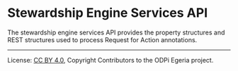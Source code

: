 <!-- SPDX-License-Identifier: CC-BY-4.0 -->
<!-- Copyright Contributors to the ODPi Egeria project. -->

# Stewardship Engine Services API

The stewardship engine services API provides the property structures and
REST structures used to process Request for Action annotations.






----
License: [CC BY 4.0](https://creativecommons.org/licenses/by/4.0/),
Copyright Contributors to the ODPi Egeria project.